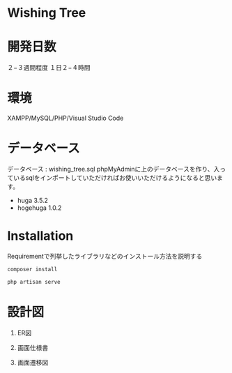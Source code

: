 # Wishing Tree
 
 
# 開発日数
 
２−３週間程度
１日２−４時間
 
# 環境
 
 
XAMPP/MySQL/PHP/Visual Studio Code
 
# データベース

データベース : wishing_tree.sql
phpMyAdminに上のデータベースを作り、入っているsqlをインポートしていただければお使いいただけるようになると思います。
 
 
* huga 3.5.2
* hogehuga 1.0.2
 
# Installation
 
Requirementで列挙したライブラリなどのインストール方法を説明する
 
```bash
composer install
```

```bash
php artisan serve
```

# 設計図
 
 1. ER図
 
 2. 画面仕様書
 
 3. 画面遷移図
 

